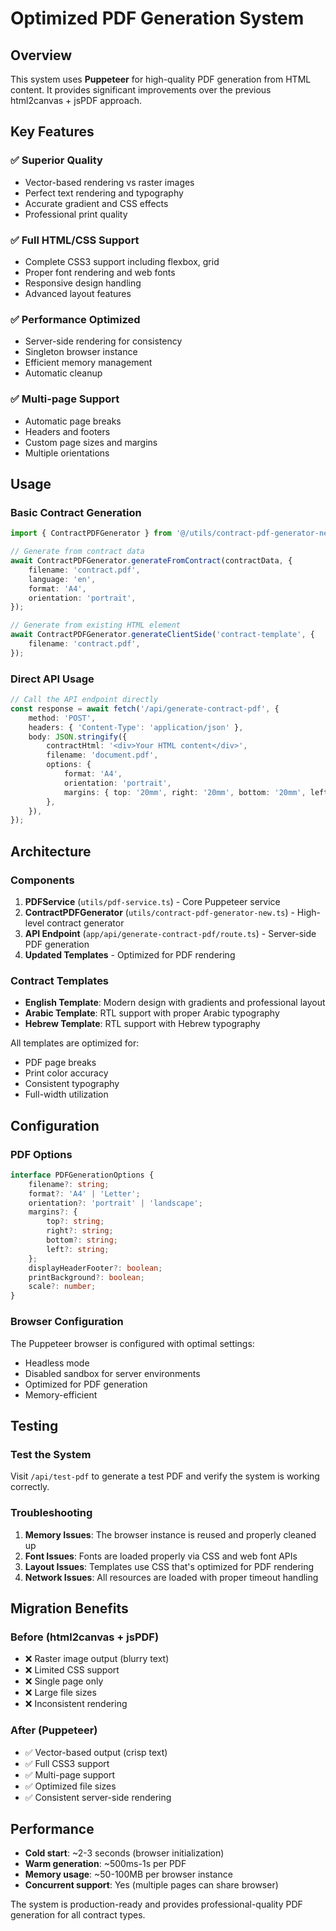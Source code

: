 # Optimized PDF Generation System

## Overview

This system uses **Puppeteer** for high-quality PDF generation from HTML content. It provides significant improvements over the previous html2canvas + jsPDF approach.

## Key Features

### ✅ **Superior Quality**

- Vector-based rendering vs raster images
- Perfect text rendering and typography
- Accurate gradient and CSS effects
- Professional print quality

### ✅ **Full HTML/CSS Support**

- Complete CSS3 support including flexbox, grid
- Proper font rendering and web fonts
- Responsive design handling
- Advanced layout features

### ✅ **Performance Optimized**

- Server-side rendering for consistency
- Singleton browser instance
- Efficient memory management
- Automatic cleanup

### ✅ **Multi-page Support**

- Automatic page breaks
- Headers and footers
- Custom page sizes and margins
- Multiple orientations

## Usage

### Basic Contract Generation

```typescript
import { ContractPDFGenerator } from '@/utils/contract-pdf-generator-new';

// Generate from contract data
await ContractPDFGenerator.generateFromContract(contractData, {
    filename: 'contract.pdf',
    language: 'en',
    format: 'A4',
    orientation: 'portrait',
});

// Generate from existing HTML element
await ContractPDFGenerator.generateClientSide('contract-template', {
    filename: 'contract.pdf',
});
```

### Direct API Usage

```typescript
// Call the API endpoint directly
const response = await fetch('/api/generate-contract-pdf', {
    method: 'POST',
    headers: { 'Content-Type': 'application/json' },
    body: JSON.stringify({
        contractHtml: '<div>Your HTML content</div>',
        filename: 'document.pdf',
        options: {
            format: 'A4',
            orientation: 'portrait',
            margins: { top: '20mm', right: '20mm', bottom: '20mm', left: '20mm' },
        },
    }),
});
```

## Architecture

### Components

1. **PDFService** (`utils/pdf-service.ts`) - Core Puppeteer service
2. **ContractPDFGenerator** (`utils/contract-pdf-generator-new.ts`) - High-level contract generator
3. **API Endpoint** (`app/api/generate-contract-pdf/route.ts`) - Server-side PDF generation
4. **Updated Templates** - Optimized for PDF rendering

### Contract Templates

- **English Template**: Modern design with gradients and professional layout
- **Arabic Template**: RTL support with proper Arabic typography
- **Hebrew Template**: RTL support with Hebrew typography

All templates are optimized for:

- PDF page breaks
- Print color accuracy
- Consistent typography
- Full-width utilization

## Configuration

### PDF Options

```typescript
interface PDFGenerationOptions {
    filename?: string;
    format?: 'A4' | 'Letter';
    orientation?: 'portrait' | 'landscape';
    margins?: {
        top?: string;
        right?: string;
        bottom?: string;
        left?: string;
    };
    displayHeaderFooter?: boolean;
    printBackground?: boolean;
    scale?: number;
}
```

### Browser Configuration

The Puppeteer browser is configured with optimal settings:

- Headless mode
- Disabled sandbox for server environments
- Optimized for PDF generation
- Memory-efficient

## Testing

### Test the System

Visit `/api/test-pdf` to generate a test PDF and verify the system is working correctly.

### Troubleshooting

1. **Memory Issues**: The browser instance is reused and properly cleaned up
2. **Font Issues**: Fonts are loaded properly via CSS and web font APIs
3. **Layout Issues**: Templates use CSS that's optimized for PDF rendering
4. **Network Issues**: All resources are loaded with proper timeout handling

## Migration Benefits

### Before (html2canvas + jsPDF)

- ❌ Raster image output (blurry text)
- ❌ Limited CSS support
- ❌ Single page only
- ❌ Large file sizes
- ❌ Inconsistent rendering

### After (Puppeteer)

- ✅ Vector-based output (crisp text)
- ✅ Full CSS3 support
- ✅ Multi-page support
- ✅ Optimized file sizes
- ✅ Consistent server-side rendering

## Performance

- **Cold start**: ~2-3 seconds (browser initialization)
- **Warm generation**: ~500ms-1s per PDF
- **Memory usage**: ~50-100MB per browser instance
- **Concurrent support**: Yes (multiple pages can share browser)

The system is production-ready and provides professional-quality PDF generation for all contract types.
